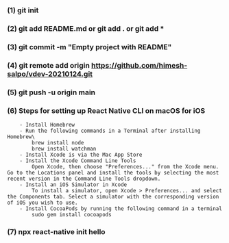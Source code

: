 ### (1) git init
### (2) git add README.md or git add . or git add *
### (3) git commit -m "Empty project with README"
### (4) git remote add origin https://github.com/himesh-salpo/vdev-20210124.git
### (5) git push -u origin main
### (6) Steps for setting up React Native CLI on macOS for iOS
        - Install Homebrew
        - Run the following commands in a Terminal after installing Homebrew\
            brew install node
            brew install watchman
        - Install Xcode is via the Mac App Store
        - Install the Xcode Command Line Tools
            Open Xcode, then choose "Preferences..." from the Xcode menu. Go to the Locations panel and install the tools by selecting the most recent version in the Command Line Tools dropdown.
        - Install an iOS Simulator in Xcode
            To install a simulator, open Xcode > Preferences... and select the Components tab. Select a simulator with the corresponding version of iOS you wish to use.
        - Install CocoaPods by running the following command in a terminal
            sudo gem install cocoapods
### (7) npx react-native init hello
